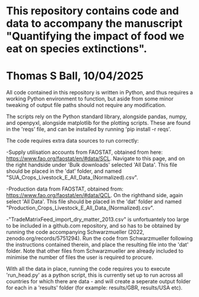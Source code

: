 # This repository contains code and data to accompany the manuscript "Quantifying the impact of food we eat on species extinctions".
# Thomas S Ball,  10/04/2025

All code contained in this repository is written in Python, and thus requires a working Python environment to function, but aside from some minor tweaking of output file paths should not require any modification.

The scripts rely on the Python standard library, alongside pandas, numpy, and openpyxl, alongside matplotlib for the plotting scripts. These are found in the 'reqs' file, and can be installed by running 'pip install -r reqs'.

The code requires extra data sources to run correctly:

 -Supply utilisation accounts from FAOSTAT, obtained from here: https://www.fao.org/faostat/en/#data/SCL. Navigate to this page, and on the right handside under 'Bulk downloads' selected 'All Data'. This file should be placed in the 'dat' folder, and named "SUA_Crops_Livestock_E_All_Data_(Normalized).csv".

 -Production data from FAOSTAT, obtained from: https://www.fao.org/faostat/en/#data/QCL. On the righthand side, again select 'All Data'. This file should be placed in the 'dat' folder and named "Production_Crops_Livestock_E_All_Data_(Normalized).csv".

 -"TradeMatrixFeed_import_dry_matter_2013.csv" is unfortuantely too large to be included in a github.com repository, and so has to be obtained by running the code accompanying Schwarzmueller (2022, zenodo.org/records/5751294). Run the code from Schwarzmueller following the instructions contained therein, and place the resulting file into the 'dat' folder. Note that other files from Schwarzmueller are already included to minimise the number of files the user is required to procure.

 With all the data in place, running the code requires you to execute 'run_head.py' as a python script, this is currently set up to run across all countries for which there are data - and will create a seperate output folder for each in a 'results' folder (for example: results/GBR, results/USA etc).

